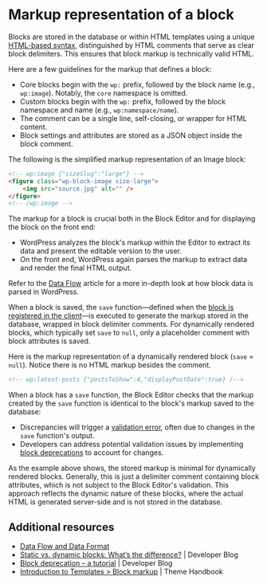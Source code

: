 # Markup representation of a block

Blocks are stored in the database or within HTML templates using a unique [HTML-based syntax](https://developer.wordpress.org/block-editor/explanations/architecture/key-concepts/#data-and-attributes), distinguished by HTML comments that serve as clear block delimiters. This ensures that block markup is technically valid HTML.

Here are a few guidelines for the markup that defines a block:

- Core blocks begin with the `wp:` prefix, followed by the block name (e.g., `wp:image`). Notably, the `core` namespace is omitted.
- Custom blocks begin with the `wp:` prefix, followed by the block namespace and name (e.g., `wp:namespace/name`).
- The comment can be a single line, self-closing, or wrapper for HTML content.
- Block settings and attributes are stored as a JSON object inside the block comment.

The following is the simplified markup representation of an Image block:

```html
<!-- wp:image {"sizeSlug":"large"} -->
<figure class="wp-block-image size-large">
    <img src="source.jpg" alt="" />
</figure>
<!-- /wp:image -->
```

The markup for a block is crucial both in the Block Editor and for displaying the block on the front end:

- WordPress analyzes the block's markup within the Editor to extract its data and present the editable version to the user.
- On the front end, WordPress again parses the markup to extract data and render the final HTML output.

<div class="callout callout-tip">
    Refer to the <a href="https://developer.wordpress.org/block-editor/explanations/architecture/data-flow/">Data Flow</a> article for a more in-depth look at how block data is parsed in WordPress.
</div>

When a block is saved, the `save` function—defined when the [block is registered in the client](https://developer.wordpress.org/block-editor/getting-started/fundamentals/registration-of-a-block/#registration-of-the-block-with-javascript-client-side)—is executed to generate the markup stored in the database, wrapped in block delimiter comments. For dynamically rendered blocks, which typically set `save` to `null`, only a placeholder comment with block attributes is saved.

Here is the markup representation of a dynamically rendered block (`save` = `null`). Notice there is no HTML markup besides the comment.

```html
<!-- wp:latest-posts {"postsToShow":4,"displayPostDate":true} /-->
```

When a block has a `save` function, the Block Editor checks that the markup created by the `save` function is identical to the block's markup saved to the database:

- Discrepancies will trigger a [validation error](https://developer.wordpress.org/block-editor/reference-guides/block-api/block-edit-save/#validation), often due to changes in the `save` function's output.
- Developers can address potential validation issues by implementing [block deprecations](https://developer.wordpress.org/block-editor/reference-guides/block-api/block-deprecation/) to account for changes.

As the example above shows, the stored markup is minimal for dynamically rendered blocks. Generally, this is just a delimiter comment containing block attributes, which is not subject to the Block Editor's validation. This approach reflects the dynamic nature of these blocks, where the actual HTML is generated server-side and is not stored in the database.

## Additional resources

- [Data Flow and Data Format](https://developer.wordpress.org/block-editor/explanations/architecture/data-flow/)
- [Static vs. dynamic blocks: What’s the difference?](https://developer.wordpress.org/news/2023/02/27/static-vs-dynamic-blocks-whats-the-difference/) | Developer Blog
- [Block deprecation – a tutorial](https://developer.wordpress.org/news/2023/03/10/block-deprecation-a-tutorial/) | Developer Blog
- [Introduction to Templates > Block markup](https://developer.wordpress.org/themes/templates/introduction-to-templates/#block-markup) | Theme Handbook 